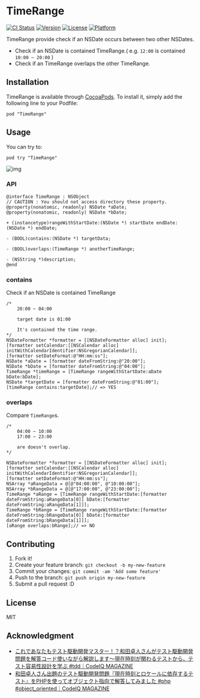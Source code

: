 # TimeRange

[![CI Status](http://img.shields.io/travis/azu/TimeRange.svg?style=flat)](https://travis-ci.org/azu/TimeRange)
[![Version](https://img.shields.io/cocoapods/v/TimeRange.svg?style=flat)](http://cocoadocs.org/docsets/TimeRange)
[![License](https://img.shields.io/cocoapods/l/TimeRange.svg?style=flat)](http://cocoadocs.org/docsets/TimeRange)
[![Platform](https://img.shields.io/cocoapods/p/TimeRange.svg?style=flat)](http://cocoadocs.org/docsets/TimeRange)

TimeRange provide check if an NSDate occurs between two other NSDates.

- Check if an NSDate is contained TimeRange.( e.g. `12:00` is contained `10:00 ~ 20:00` )
- Check if an TimeRange overlaps the other TimeRange.

## Installation

TimeRange is available through [CocoaPods](http://cocoapods.org). To install
it, simply add the following line to your Podfile:

    pod "TimeRange"


## Usage

You can try to:

```
pod try "TimeRange"
```

![img](http://monosnap.com/image/9NniA7H5i5cnpBnCnC0YU77aPnjbVY.png)

### API


```objc
@interface TimeRange : NSObject
// CAUTION : You should not access directory these property.
@property(nonatomic, readonly) NSDate *aDate;
@property(nonatomic, readonly) NSDate *bDate;

+ (instancetype)rangeWithStartDate:(NSDate *) startDate endDate:(NSDate *) endDate;

- (BOOL)contains:(NSDate *) targetData;

- (BOOL)overlaps:(TimeRange *) anotherTimeRange;

- (NSString *)description;
@end
```

### contains

Check if an NSDate is contained TimeRange

```objc
/*
    20:00 ~ 04:00
    
    target date is 01:00
    
    It's contained the time range.
*/
NSDateFormatter *formatter = [[NSDateFormatter alloc] init];
[formatter setCalendar:[[NSCalendar alloc] initWithCalendarIdentifier:NSGregorianCalendar]];
[formatter setDateFormat:@"HH:mm:ss"];
NSDate *aDate = [formatter dateFromString:@"20:00"];
NSDate *bDate = [formatter dateFromString:@"04:00"];
TimeRange *timeRange = [TimeRange rangeWithStartDate:aDate bDate:bDate];
NSDate *targetDate = [formatter dateFromString:@"01:00"];
[timeRange contains:targetDate];// => YES
```


### overlaps

Compare `TimeRange`s.

``` objc
/*
    04:00 ~ 10:00
    17:00 ~ 23:00
    
    are doesn't overlap.
*/

NSDateFormatter *formatter = [[NSDateFormatter alloc] init];
[formatter setCalendar:[[NSCalendar alloc] initWithCalendarIdentifier:NSGregorianCalendar]];
[formatter setDateFormat:@"HH:mm:ss"];
NSArray *aRangeData = @[@"04:00:00", @"10:00:00"];
NSArray *bRangeData = @[@"17:00:00", @"23:00:00"];
TimeRange *aRange = [TimeRange rangeWithStartDate:[formatter dateFromString:aRangeData[0]] bDate:[formatter dateFromString:aRangeData[1]]];
TimeRange *bRange = [TimeRange rangeWithStartDate:[formatter dateFromString:bRangeData[0]] bDate:[formatter dateFromString:bRangeData[1]]];
[aRange overlaps:bRange];// => NO
```

## Contributing

1. Fork it!
2. Create your feature branch: `git checkout -b my-new-feature`
3. Commit your changes: `git commit -am 'Add some feature'`
4. Push to the branch: `git push origin my-new-feature`
5. Submit a pull request :D

## License

MIT

## Acknowledgment

- [これであなたもテスト駆動開発マスター！？和田卓人さんがテスト駆動開発問題を解答コード使いながら解説します～現在時刻が関わるテストから、テスト容易性設計を学ぶ #tdd｜CodeIQ MAGAZINE](https://codeiq.jp/magazine/2013/11/1475/ "これであなたもテスト駆動開発マスター！？和田卓人さんがテスト駆動開発問題を解答コード使いながら解説します～現在時刻が関わるテストから、テスト容易性設計を学ぶ #tdd｜CodeIQ MAGAZINE")
- [和田卓人さん出題のテスト駆動開発問題『現在時刻とロケールに依存するテスト』をPHPを使ってオブジェクト指向で解答してみました #php #object_oriented｜CodeIQ MAGAZINE](https://codeiq.jp/magazine/2013/11/593/ "和田卓人さん出題のテスト駆動開発問題『現在時刻とロケールに依存するテスト』をPHPを使ってオブジェクト指向で解答してみました #php #object_oriented｜CodeIQ MAGAZINE")